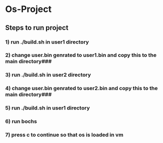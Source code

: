 # Os-Project #

## Steps to run project ##

### 1) run ./build.sh in user1 directory ###
### 2) change user.bin genrated to user1.bin and copy this to the main directory###
### 3) run ./build.sh in user2 directory ###
### 4) change user.bin genrated to user2.bin and copy this to the main directory###
### 5) run ./build.sh in user1 directory ###
### 6) run bochs ###
### 7) press c to continue so that os is loaded in vm ###
